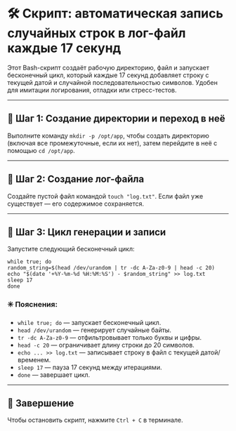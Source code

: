 # 🛠️ Скрипт: автоматическая запись случайных строк в лог-файл каждые 17 секунд

Этот Bash-скрипт создаёт рабочую директорию, файл и запускает бесконечный цикл, который каждые 17 секунд добавляет строку с текущей датой и случайной последовательностью символов. Удобен для имитации логирования, отладки или стресс-тестов.

---

## 📁 Шаг 1: Создание директории и переход в неё

Выполните команду `mkdir -p /opt/app`, чтобы создать директорию (включая все промежуточные, если их нет), затем перейдите в неё с помощью `cd /opt/app`.

---

## 📄 Шаг 2: Создание лог-файла

Создайте пустой файл командой `touch "log.txt"`. Если файл уже существует — его содержимое сохраняется.

---

## 🔁 Шаг 3: Цикл генерации и записи

Запустите следующий бесконечный цикл:

`while true; do`  
`random_string=$(head /dev/urandom | tr -dc A-Za-z0-9 | head -c 20)`  
`echo "$(date '+%Y-%m-%d %H:%M:%S') - $random_string" >> log.txt`  
`sleep 17`  
`done`

### ✳️ Пояснения:

- `while true; do` — запускает бесконечный цикл.
- `head /dev/urandom` — генерирует случайные байты.
- `tr -dc A-Za-z0-9` — отфильтровывает только буквы и цифры.
- `head -c 20` — ограничивает длину строки до 20 символов.
- `echo ... >> log.txt` — записывает строку в файл с текущей датой/временем.
- `sleep 17` — пауза 17 секунд между итерациями.
- `done` — завершает цикл.

---

## 🛑 Завершение

Чтобы остановить скрипт, нажмите `Ctrl + C` в терминале.
